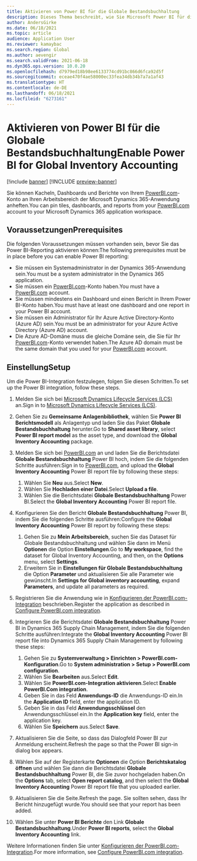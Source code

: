 ```yaml
---
title: Aktivieren von Power BI für die Globale Bestandsbuchhaltung
description: Dieses Thema beschreibt, wie Sie Microsoft Power BI für die Globale Bestandsbuchhaltung aktivieren.
author: AndersGirke
ms.date: 06/18/2021
ms.topic: article
audience: Application User
ms.reviewer: kamaybac
ms.search.region: Global
ms.author: aevengir
ms.search.validFrom: 2021-06-18
ms.dyn365.ops.version: 10.0.20
ms.openlocfilehash: d7979ed18b98ee6133774cd91bc866d6fca92d5f
ms.sourcegitcommit: eceae470f4ae58000ec33fea34db34b7a7a1af43
ms.translationtype: HT
ms.contentlocale: de-DE
ms.lasthandoff: 06/18/2021
ms.locfileid: "6273161"
---
```

# <a name="enable-power-bi-for-global-inventory-accounting"></a><span data-ttu-id="68fc1-103">Aktivieren von Power BI für die Globale Bestandsbuchhaltung</span><span class="sxs-lookup"><span data-stu-id="68fc1-103">Enable Power BI for Global Inventory Accounting</span></span>

[!include [banner](../includes/banner.md)]
[!INCLUDE [preview-banner](../includes/preview-banner.md)]

<span data-ttu-id="68fc1-104">Sie können Kacheln, Dashboards und Berichte von Ihrem [PowerBI.com](https://powerbi.com/)-Konto an Ihren Arbeitsbereich der Microsoft Dynamics 365-Anwendung anheften.</span><span class="sxs-lookup"><span data-stu-id="68fc1-104">You can pin tiles, dashboards, and reports from your [PowerBI.com](https://powerbi.com/) account to your Microsoft Dynamics 365 application workspace.</span></span>

## <a name="prerequisites"></a><span data-ttu-id="68fc1-105">Voraussetzungen</span><span class="sxs-lookup"><span data-stu-id="68fc1-105">Prerequisites</span></span>

<span data-ttu-id="68fc1-106">Die folgenden Voraussetzungen müssen vorhanden sein, bevor Sie das Power BI-Reporting aktivieren können:</span><span class="sxs-lookup"><span data-stu-id="68fc1-106">The following prerequisites must be in place before you can enable Power BI reporting:</span></span>

- <span data-ttu-id="68fc1-107">Sie müssen ein Systemadministrator in der Dynamics 365-Anwendung sein.</span><span class="sxs-lookup"><span data-stu-id="68fc1-107">You must be a system administrator in the Dynamics 365 application.</span></span>
- <span data-ttu-id="68fc1-108">Sie müssen ein [PowerBI.com](https://powerbi.com/)-Konto haben.</span><span class="sxs-lookup"><span data-stu-id="68fc1-108">You must have a [PowerBI.com](https://powerbi.com/) account.</span></span>
- <span data-ttu-id="68fc1-109">Sie müssen mindestens ein Dashboard und einen Bericht in Ihrem Power BI-Konto haben.</span><span class="sxs-lookup"><span data-stu-id="68fc1-109">You must have at least one dashboard and one report in your Power BI account.</span></span>
- <span data-ttu-id="68fc1-110">Sie müssen ein Administrator für Ihr Azure Active Directory-Konto (Azure AD) sein.</span><span class="sxs-lookup"><span data-stu-id="68fc1-110">You must be an administrator for your Azure Active Directory (Azure AD) account.</span></span>
- <span data-ttu-id="68fc1-111">Die Azure AD-Domäne muss die gleiche Domäne sein, die Sie für Ihr [PowerBI.com](https://powerbi.com/)-Konto verwendet haben.</span><span class="sxs-lookup"><span data-stu-id="68fc1-111">The Azure AD domain must be the same domain that you used for your [PowerBI.com](https://powerbi.com/) account.</span></span>

## <a name="setup"></a><span data-ttu-id="68fc1-112">Einstellung</span><span class="sxs-lookup"><span data-stu-id="68fc1-112">Setup</span></span>

<span data-ttu-id="68fc1-113">Um die Power BI-Integration festzulegen, folgen Sie diesen Schritten.</span><span class="sxs-lookup"><span data-stu-id="68fc1-113">To set up the Power BI integration, follow these steps.</span></span>

1. <span data-ttu-id="68fc1-114">Melden Sie sich bei [Microsoft Dynamics Lifecycle Services (LCS)](https://lcs.dynamics.com/Logon/Index) an.</span><span class="sxs-lookup"><span data-stu-id="68fc1-114">Sign in to [Microsoft Dynamics Lifecycle Services (LCS)](https://lcs.dynamics.com/Logon/Index).</span></span>
1. <span data-ttu-id="68fc1-115">Gehen Sie zu **Gemeinsame Anlagenbibliothek**, wählen Sie **Power BI Berichtsmodell** als Anlagentyp und laden Sie das Paket **Globale Bestandsbuchhaltung** herunter.</span><span class="sxs-lookup"><span data-stu-id="68fc1-115">Go to **Shared asset library**, select **Power BI report model** as the asset type, and download the **Global Inventory Accounting** package.</span></span> 
1. <span data-ttu-id="68fc1-116">Melden Sie sich bei [PowerBI.com](https://app.powerbi.com/) an und laden Sie die Berichtsdatei **Globale Bestandsbuchhaltung** Power BI hoch, indem Sie die folgenden Schritte ausführen:</span><span class="sxs-lookup"><span data-stu-id="68fc1-116">Sign in to [PowerBI.com](https://app.powerbi.com/), and upload the **Global Inventory Accounting** Power BI report file by following these steps:</span></span>

    1. <span data-ttu-id="68fc1-117">Wählen Sie **Neu** aus.</span><span class="sxs-lookup"><span data-stu-id="68fc1-117">Select **New**.</span></span>
    1. <span data-ttu-id="68fc1-118">Wählen Sie **Hochladen einer Datei**.</span><span class="sxs-lookup"><span data-stu-id="68fc1-118">Select **Upload a file**.</span></span>
    1. <span data-ttu-id="68fc1-119">Wählen Sie die Berichtsdatei **Globale Bestandsbuchhaltung** Power BI.</span><span class="sxs-lookup"><span data-stu-id="68fc1-119">Select the **Global Inventory Accounting** Power BI report file.</span></span>

1. <span data-ttu-id="68fc1-120">Konfigurieren Sie den Bericht **Globale Bestandsbuchhaltung** Power BI, indem Sie die folgenden Schritte ausführen:</span><span class="sxs-lookup"><span data-stu-id="68fc1-120">Configure the **Global Inventory Accounting** Power BI report by following these steps:</span></span>

    1. <span data-ttu-id="68fc1-121">Gehen Sie zu **Mein Arbeitsbereich**, suchen Sie das Dataset für Globale Bestandsbuchhaltung und wählen Sie dann im Menü **Optionen** die Option **Einstellungen**.</span><span class="sxs-lookup"><span data-stu-id="68fc1-121">Go to **My workspace**, find the dataset for Global Inventory Accounting, and then, on the **Options** menu, select **Settings**.</span></span>
    1. <span data-ttu-id="68fc1-122">Erweitern Sie in **Einstellungen für Globale Bestandsbuchhaltung** die Option **Parameter** und aktualisieren Sie alle Parameter wie gewünscht.</span><span class="sxs-lookup"><span data-stu-id="68fc1-122">In **Settings for Global inventory accounting**, expand **Parameters**, and update all parameters as required.</span></span>

1. <span data-ttu-id="68fc1-123">Registrieren Sie die Anwendung wie in [Konfigurieren der PowerBI.com-Integration](../../fin-ops-core/dev-itpro/analytics/configure-power-bi-integration.md#registration-process) beschrieben.</span><span class="sxs-lookup"><span data-stu-id="68fc1-123">Register the application as described in [Configure PowerBI.com integration](../../fin-ops-core/dev-itpro/analytics/configure-power-bi-integration.md#registration-process).</span></span>
1. <span data-ttu-id="68fc1-124">Integrieren Sie die Berichtsdatei **Globale Bestandsbuchhaltung** Power BI in Dynamics 365 Supply Chain Management, indem Sie die folgenden Schritte ausführen:</span><span class="sxs-lookup"><span data-stu-id="68fc1-124">Integrate the **Global Inventory Accounting** Power BI report file into Dynamics 365 Supply Chain Management by following these steps:</span></span>

    1. <span data-ttu-id="68fc1-125">Gehen Sie zu **Systemverwaltung \> Einrichten \> PowerBI.com-Konfiguration**.</span><span class="sxs-lookup"><span data-stu-id="68fc1-125">Go to **System administration \> Setup \> PowerBI.com configuration**.</span></span>
    1. <span data-ttu-id="68fc1-126">Wählen Sie **Bearbeiten** aus.</span><span class="sxs-lookup"><span data-stu-id="68fc1-126">Select **Edit**.</span></span>
    1. <span data-ttu-id="68fc1-127">Wählen Sie **PowerBI.com-Integration aktivieren**.</span><span class="sxs-lookup"><span data-stu-id="68fc1-127">Select **Enable PowerBI.Com integration**.</span></span>
    1. <span data-ttu-id="68fc1-128">Geben Sie in das Feld **Anwendungs-ID** die Anwendungs-ID ein.</span><span class="sxs-lookup"><span data-stu-id="68fc1-128">In the **Application ID** field, enter the application ID.</span></span>
    1. <span data-ttu-id="68fc1-129">Geben Sie in das Feld **Anwendungsschlüssel** den Anwendungsschlüssel ein.</span><span class="sxs-lookup"><span data-stu-id="68fc1-129">In the **Application key** field, enter the application key.</span></span>
    1. <span data-ttu-id="68fc1-130">Wählen Sie **Speichern** aus.</span><span class="sxs-lookup"><span data-stu-id="68fc1-130">Select **Save**.</span></span>

1. <span data-ttu-id="68fc1-131">Aktualisieren Sie die Seite, so dass das Dialogfeld Power BI zur Anmeldung erscheint.</span><span class="sxs-lookup"><span data-stu-id="68fc1-131">Refresh the page so that the Power BI sign-in dialog box appears.</span></span>
1. <span data-ttu-id="68fc1-132">Wählen Sie auf der Registerkarte **Optionen** die Option **Berichtskatalog öffnen** und wählen Sie dann die Berichtsdatei **Globale Bestandsbuchhaltung** Power BI, die Sie zuvor hochgeladen haben.</span><span class="sxs-lookup"><span data-stu-id="68fc1-132">On the **Options** tab, select **Open report catalog**, and then select the **Global Inventory Accounting** Power BI report file that you uploaded earlier.</span></span>
1. <span data-ttu-id="68fc1-133">Aktualisieren Sie die Seite.</span><span class="sxs-lookup"><span data-stu-id="68fc1-133">Refresh the page.</span></span> <span data-ttu-id="68fc1-134">Sie sollten sehen, dass Ihr Bericht hinzugefügt wurde.</span><span class="sxs-lookup"><span data-stu-id="68fc1-134">You should see that your report has been added.</span></span>
1. <span data-ttu-id="68fc1-135">Wählen Sie unter **Power BI Berichte** den Link **Globale Bestandsbuchhaltung**.</span><span class="sxs-lookup"><span data-stu-id="68fc1-135">Under **Power BI reports**, select the **Global Inventory Accounting** link.</span></span>

<span data-ttu-id="68fc1-136">Weitere Informationen finden Sie unter [Konfigurieren der PowerBI.com-Integration](../../fin-ops-core/dev-itpro/analytics/configure-power-bi-integration.md).</span><span class="sxs-lookup"><span data-stu-id="68fc1-136">For more information, see [Configure PowerBI.com integration](../../fin-ops-core/dev-itpro/analytics/configure-power-bi-integration.md).</span></span>
